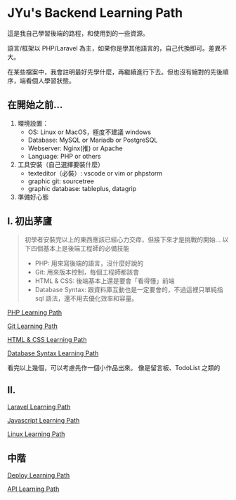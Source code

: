 # JYu's Backend Learning Path

這是我自己學習後端的路程，和使用到的一些資源。

語言/框架以 PHP/Laravel 為主，如果你是學其他語言的，自己代換即可。差異不大。

在某些檔案中，我會註明最好先學什麼，再繼續進行下去。但也沒有絕對的先後順序，端看個人學習狀態。

## 在開始之前...
1. 環境設置：
    - OS: Linux or MacOS，極度不建議 windows
    - Database: MySQL or Mariadb or PostgreSQL
    - Webserver: Nginx(推) or Apache
    - Language: PHP or others
2. 工具安裝（自己選擇要裝什麼）
    - texteditor（必裝）: vscode or vim or phpstorm
    - graphic git: sourcetree
    - graphic database: tableplus, datagrip
3. 準備好心態

## I. 初出茅廬
> 初學者安裝完以上的東西應該已經心力交瘁，但接下來才是挑戰的開始...
> 以下四個基本上是後端工程師的必備技能
> - PHP: 用來寫後端的語言，沒什麼好說的
> - Git: 用來版本控制，每個工程師都該會
> - HTML & CSS: 後端基本上還是要會「看得懂」前端
> - Database Syntax: 跟資料庫互動也是一定要會的，不過這裡只單純指 sql 語法，還不用去優化效率和容量。

[PHP Learning Path]()

[Git Learning Path]()

[HTML & CSS Learning Path]()

[Database Syntax Learning Path]()

看完以上幾個，可以考慮先作一個小作品出來。
像是留言板、TodoList 之類的

## II. 

[Laravel Learning Path](https://github.com/JYu1999/BackendLearningPath/blob/master/Laravel%20Learning%20Path.md)

[Javascript Learning Path]()

[Linux Learning Path]()

## 中階

[Deploy Learning Path](https://github.com/JYu1999/BackendLearningPath/blob/master/Deploy%20Learning%20Path.md)

[API Learning Path](https://github.com/JYu1999/BackendLearningPath/blob/master/API%20Learning%20Path.md)

